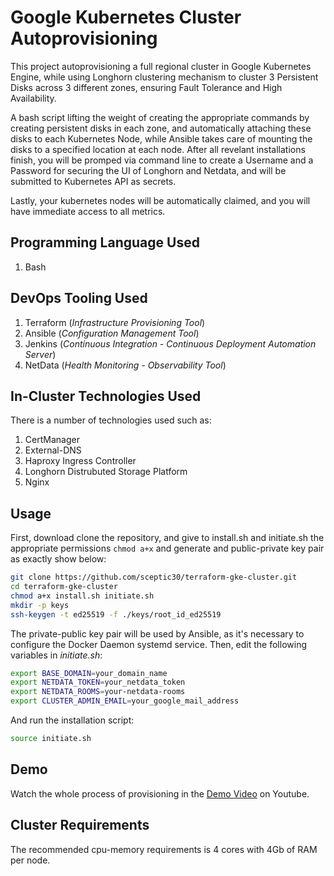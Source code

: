 # Google Kubernetes Cluster Autoprovisioning

This project autoprovisioning a full regional cluster in Google Kubernetes Engine, while using Longhorn clustering mechanism to cluster 3 Persistent Disks across 3 different zones, ensuring Fault Tolerance and High Availability.

A bash script lifting the weight of creating the appropriate commands by creating persistent disks in each zone, and automatically attaching these disks to each Kubernetes Node, while Ansible takes care of mounting the disks to a specified location at each node. After all revelant installations finish, you will be promped via command line to create a Username and a Password for securing the UI of Longhorn and Netdata, and will be submitted to Kubernetes API as secrets.

Lastly, your kubernetes nodes will be automatically claimed, and you will have immediate access to all metrics.

## Programming Language Used

1. Bash

## DevOps Tooling Used

1. Terraform (*Infrastructure Provisioning Tool*)
2. Ansible (*Configuration Management Tool*)
3. Jenkins (*Continuous Integration - Continuous Deployment Automation Server*)
4. NetData (*Health Monitoring - Observability Tool*)

## In-Cluster Technologies Used

There is a number of technologies used such as:

1. CertManager
2. External-DNS
3. Haproxy Ingress Controller
4. Longhorn Distrubuted Storage Platform
5. Nginx

## Usage

First, download clone the repository, and give to install.sh and initiate.sh the appropriate permissions `chmod a+x` and generate and public-private key pair as exactly show below:

```bash
git clone https://github.com/sceptic30/terraform-gke-cluster.git
cd terraform-gke-cluster
chmod a+x install.sh initiate.sh
mkdir -p keys
ssh-keygen -t ed25519 -f ./keys/root_id_ed25519
```

The private-public key pair will be used by Ansible, as it's necessary to configure the Docker Daemon systemd service.
Then, edit the following variables in *initiate.sh*:

```bash
export BASE_DOMAIN=your_domain_name
export NETDATA_TOKEN=your_netdata_token
export NETDATA_ROOMS=your-netdata-rooms
export CLUSTER_ADMIN_EMAIL=your_google_mail_address
```

And run the installation script:

```bash
source initiate.sh
```

## Demo

Watch the whole process of provisioning in the [Demo Video](https://www.youtube.com/watch?v=0KWD3peHjfw "Provisioning a Google Kunernetes Cluster") on Youtube.

## Cluster Requirements

The recommended cpu-memory requirements is 4 cores with 4Gb of RAM per node.
